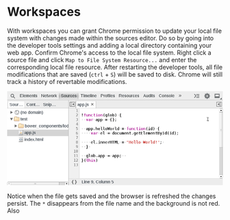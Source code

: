 Workspaces
==========

With workspaces you can grant Chrome permission to update your local file system with changes made within the sources editor. Do so by going into the developer tools settings and adding a local directory containing your web app. Confirm Chrome's access to the local file system. Right click a source file and click `Map to File System Resource...` and enter the corresponding local file resource. After restarting the developer tools, all file modifications that are saved (`ctrl` + `S`) will be saved to disk. Chrome will still track a history of revertable modifications.

![Audits](../sources/workspaces.gif)

Notice when the file gets saved and the browser is refreshed the changes persist. The `*` disappears from the file name and the background is not red. Also 